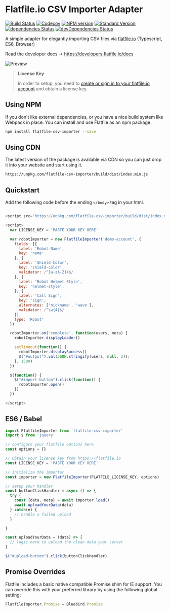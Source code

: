 # Flatfile.io CSV Importer Adapter

[![Build Status](https://travis-ci.org/flatfilers/adapter.svg?branch=master)](https://travis-ci.org/flatfilers/adapter)
[![Codecov](https://img.shields.io/codecov/c/github/flatfilers/adapter.svg)](https://codecov.io/gh/flatfilers/adapter)
[![NPM version](https://img.shields.io/npm/v/typescript-starter.svg)](https://www.npmjs.com/package/typescript-starter)
[![Standard Version](https://img.shields.io/badge/release-standard%20version-brightgreen.svg)](https://github.com/conventional-changelog/standard-version)
[![dependencies Status](https://david-dm.org/flatfilers/adapter/status.svg)](https://david-dm.org/flatfilers/adapter)
[![devDependencies Status](https://david-dm.org/flatfilers/adapter/dev-status.svg)](https://david-dm.org/flatfilers/adapter?type=dev)


A simple adapter for elegantly importing CSV files via [flatfile.io](https://www.flatfile.io) (Typescript, ES6, Browser)

Read the developer docs &rarr; https://developers.flatfile.io/docs

![Preview](https://flatfile.io/img/preview.png)

> **License Key**
>
> In order to setup, you need to [create or sign in to your flatfile.io account](https://flatfile.io) and obtain a license key.

## Using NPM

If you don't like external dependencies, or you have a nice build system like Webpack in place. You can install and use Flatfile as an npm package.

```sh
npm install flatfile-csv-importer --save
```


## Using CDN

The latest version of the package is available via CDN so you can just drop it into your website and start using it.

```sh
https://unpkg.com/flatfile-csv-importer/build/dist/index.min.js
```

## Quickstart
Add the following code before the ending `</body>` tag in your html.

```js

<script src="https://unpkg.com/flatfile-csv-importer/build/dist/index.min.js"></script>

<script>
  var LICENSE_KEY = 'PASTE YOUR KEY HERE'

  var robotImporter = new FlatfileImporter('demo-account', {
    fields: [{
      label: 'Robot Name',
      key: 'name'
    }, {
      label: 'Shield Color',
      key: 'shield-color',
      validator: /^[a-zA-Z]+$/
    }, {
      label: 'Robot Helmet Style',
      key: 'helmet-style',
    }, {
      label: 'Call Sign',
      key: 'sign',
      alternates: ['nickname', 'wave'],
      validator: /^\w{4}$/
    }],
    type: 'Robot'
  })

  robotImporter.on('complete', function(users, meta) {
    robotImporter.displayLoader()

    setTimeout(function() {
      robotImporter.displaySuccess()
      $("#output").val(JSON.stringify(users, null, 2));
    }, 1500)
  })

  $(function() {
    $("#import-button").click(function() {
      robotImporter.open()
    })
  })

</script>
```

## ES6 / Babel

```js
import FlatfileImporter from 'flatfile-csv-importer'
import $ from 'jquery'

// configure your flatfile options here
const options = {}

// Obtain your license key from https://flatfile.io
const LICENSE_KEY = 'PASTE YOUR KEY HERE'

// initialize the importer
const importer = new FlatfileImporter(FLATFILE_LICENSE_KEY, options)

// setup your handler
const buttonClickHandler = async () => {
  try {
    const {data, meta} = await importer.load()
    await uploadYourData(data)
  } catch(e) {
    // handle a failed upload
  }

}

const uploadYourData = (data) => {
  // logic here to upload the clean data your server
}

$("#upload-button").click(buttonClickHandler)
```

## Promise Overrides
Flatfile includes a basic native compatible Promise shim for IE support. You can override this with your preferred library by using the following global setting:

```js
FlatfileImporter.Promise = Bluebird.Promise
```
